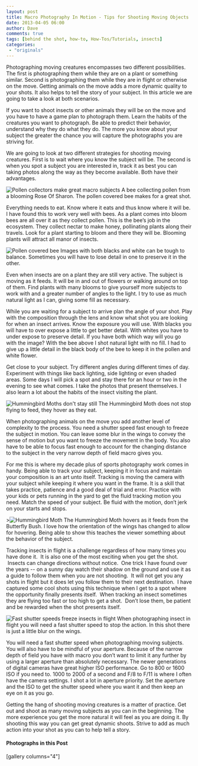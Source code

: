 ```yaml
---
layout: post
title: Macro Photography In Motion - Tips for Shooting Moving Objects
date: 2013-04-05 06:00
author: Dave
comments: true
tags: [behind the shot, how-to, How-Tos/Tutorials, insects]
categories:
 - "originals"
---
```

Photographing moving creatures encompasses two different possibilities. The first is photographing them while they are on a plant or something similar. Second is photographing them while they are in flight or otherwise on the move. Getting animals on the move adds a more dynamic quality to your shots. It also helps to tell the story of your subject. In this article we are going to take a look at both scenarios.

If you want to shoot insects or other animals they will be on the move and you have to have a game plan to photograph them. Learn the habits of the creatures you want to photograph. Be able to predict their behavior, understand why they do what they do. The more you know about your subject the greater the chance you will capture the photographs you are striving for.

We are going to look at two different strategies for shooting moving creatures. First is to wait where you know the subject will be. The second is when you spot a subject you are interested in, track it as best you can taking photos along the way as they become available. Both have their advantages.

<p class="post-image"><img class="size-full wp-image-174" alt="Pollen collectors make great macro subjects" src="http://thecloseupproject.com/wp-content/uploads/2013/04/Bee-Pollen-800.jpg" /> A bee collecting pollen from a blooming Rose Of Sharon. The pollen covered bee makes for a great shot.</p>

Everything needs to eat. Know where it eats and thus know where it will be. I have found this to work very well with bees. As a plant comes into bloom bees are all over it as they collect pollen. This is the bee’s job in the ecosystem. They collect nectar to make honey, pollinating plants along their travels. Look for a plant starting to bloom and there they will be. Blooming plants will attract all manor of insects.

<p class="post-image"><img class="size-full wp-image-175" alt="Pollen covered bee" src="http://thecloseupproject.com/wp-content/uploads/2013/04/Bee-Pollen-800-2.jpg" /> Images with both blacks and white can be tough to balance. Sometimes you will have to lose detail in one to preserve it in the other.</p>

Even when insects are on a plant they are still very active. The subject is moving as it feeds. It will be in and out of flowers or walking around on top of them. Find plants with many blooms to give yourself more subjects to work with and a greater number of angles to the light. I try to use as much natural light as I can, giving some fill as necessary.

While you are waiting for a subject to arrive plan the angle of your shot. Play with the composition through the lens and know what shot you are looking for when an insect arrives. Know the exposure you will use. With blacks you will have to over expose a little to get better detail. With whites you have to under expose to preserve detail. If you have both which way will you go with the image? With the bee above I shot natural light with no fill. I had to give up a little detail in the black body of the bee to keep it in the pollen and white flower.

Get close to your subject. Try different angles during different times of day. Experiment with things like back lighting, side lighting or even shaded areas. Some days I will pick a spot and stay there for an hour or two in the evening to see what comes. I take the photos that present themselves. I also learn a lot about the habits of the insect visiting the plant.

<p class="post-image"><img class="size-full wp-image-177" alt="Hummingbird Moths don't stay still" src="http://thecloseupproject.com/wp-content/uploads/2013/04/HB-Moth-800-2.jpg" /> The Hummingbird Moth does not stop flying to feed, they hover as they eat.</p>

When photographing animals on the move you add another level of complexity to the process. You need a shutter speed fast enough to freeze the subject in motion. You can leave some blur in the wings to convey the sense of motion but you want to freeze the movement in the body. You also have to be able to focus fast enough to account for the changing distance to the subject in the very narrow depth of field macro gives you.

For me this is where my decade plus of sports photography work comes in handy. Being able to track your subject, keeping it in focus and maintain your composition is an art unto itself. Tracking is moving the camera with your subject while keeping it where you want in the frame. It is a skill that takes practice, patience and a good deal of trial and error. Practice with your kids or pets running in the yard to get the fluid tracking motion you need. Match the speed of your subject. Be fluid with the motion, don’t jerk on your starts and stops.

<p class="post-image">><img class="size-full wp-image-176" alt="Hummingbird Moth" src="http://thecloseupproject.com/wp-content/uploads/2013/04/HB-Moth-800.jpg" /> The Hummingbird Moth hovers as it feeds from the Butterfly Bush. I love how the orientation of the wings has changed to allow for hovering. Being able to show this teaches the viewer something about the behavior of the subject.</p>

Tracking insects in flight is a challenge regardless of how many times you have done it.  It is also one of the most exciting when you get the shot.  Insects can change directions without notice.  One trick I have found over the years -- on a sunny day watch their shadow on the ground and use it as a guide to follow them when you are not shooting.  It will not get you any shots in flight but it does let you follow them to their next destination.  I have captured some cool shots using this technique when I get to a spot where the opportunity finally presents itself.  When tracking an insect sometimes they are flying too fast or too high to get a shot.  Don’t lose them, be patient and be rewarded when the shot presents itself.

<p class="post-image"><img class="size-full wp-image-178" alt="Fast shutter speeds freeze insects in flight" src="http://thecloseupproject.com/wp-content/uploads/2013/04/HB-Moth-800-3.jpg" /> When photographing insect in flight you will need a fast shutter speed to stop the action. In this shot there is just a little blur on the wings.</p>

You will need a fast shutter speed when photographing moving subjects. You will also have to be mindful of your aperture. Because of the narrow depth of field you have with macro you don’t want to limit it any further by using a larger aperture than absolutely necessary. The newer generations of digital cameras have great higher ISO performance. Go to 800 or 1600 ISO if you need to. 1000 to 2000 of a second and F/8 to F/11 is where I often have the camera settings. I shot a lot in aperture priority. Set the aperture and the ISO to get the shutter speed where you want it and then keep an eye on it as you go.

Getting the hang of shooting moving creatures is a matter of practice. Get out and shoot as many moving subjects as you can in the beginning. The more experience you get the more natural it will feel as you are doing it. By shooting this way you can get great dynamic shoots. Strive to add as much action into your shot as you can to help tell a story.

<h4>Photographs in this Post</h4>
[gallery columns="4"]
